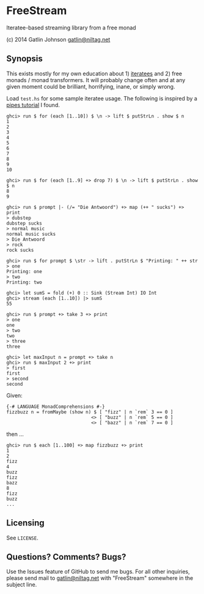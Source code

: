 FreeStream
==========

Iteratee-based streaming library from a free monad

(c) 2014 Gatlin Johnson <gatlin@niltag.net>

Synopsis
---

This exists mostly for my own education about 1) [iteratees][iteratees] and 2) free monads / monad transformers.
It will probably change often and at any given moment could be brilliant, horrifying, inane, or simply wrong.

Load `test.hs` for some sample iteratee usage. The following is inspired by a
[pipes tutorial][pipes] I found.

    ghci> run $ for (each [1..10]) $ \n -> lift $ putStrLn . show $ n
    1
    2
    3
    4
    5
    6
    7
    8
    9
    10

    ghci> run $ for (each [1..9] +> drop 7) $ \n -> lift $ putStrLn . show $ n
    8
    9

    ghci> run $ prompt |- (/= "Die Antwoord") +> map (++ " sucks") +> print
    > dubstep
    dubstep sucks
    > normal music
    normal music sucks
    > Die Antwoord
    > rock
    rock sucks

    ghci> run $ for prompt $ \str -> lift . putStrLn $ "Printing: " ++ str
    > one
    Printing: one
    > two
    Printing: two

    ghci> let sumS = fold (+) 0 :: Sink (Stream Int) IO Int
    ghci> stream (each [1..10]) |> sumS
    55

    ghci> run $ prompt +> take 3 +> print
    > one
    one
    > two
    two
    > three
    three

    ghci> let maxInput n = prompt +> take n
    ghci> run $ maxInput 2 +> print
    > first
    first
    > second
    second

Given:

    {-# LANGUAGE MonadComprehensions #-}
    fizzbuzz n = fromMaybe (show n) $ [ "fizz" | n `rem` 3 == 0 ]
                                   <> [ "buzz" | n `rem` 5 == 0 ]
                                   <> [ "bazz" | n `rem` 7 == 0 ]

then ...

    ghci> run $ each [1..100] +> map fizzbuzz +> print
    1
    2
    fizz
    4
    buzz
    fizz
    bazz
    8
    fizz
    buzz
    ...

[iteratees]: http://okmij.org/ftp/Streams.html
[pipes]: https://www.fpcomplete.com/school/to-infinity-and-beyond/pick-of-the-week/Pipes%20tutorial

Licensing
---

See `LICENSE`.

Questions? Comments? Bugs?
---

Use the Issues feature of GitHub to send me bugs. For all other inquiries, please send mail to <gatlin@niltag.net>
with "FreeStream" somewhere in the subject line.
